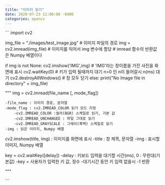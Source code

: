 ```yaml
---
title: "이미지 읽기"
date: 2020-07-23 11:00:00 -0400
categories: opencv
---
```


​```
import cv2

img_file = "./images/test_image.jpg"            # 이미지 파일의 경로
img = cv2.imread(img_file)                      # 이미지를 익어서 img 변수에 할당
                                                # imread 함수의 반환값은 Numpy 배열이다

if img is not None:
    cv2.imshow('IMG',img)                           # 'IMG'라는 창이름을 가진 사진을 화면에 표시
    cv2.waitKey(0)                                  # 키가 입력 될때까지 대기 n>0 인 n이 들어갈시 n(ms) 대기
    cv2.destroyAllWindows()                         # 창 모두 닫기
else:
    print("No Image file in directory" + img_file)


"""
img = cv2.imread(file_name [, mode_flag])

    -file_name : 이미지 경로, 문자열
    -mode_flag : cv2.IMREAD_COLOR 읽기 모드 지정
        -cv2.IMREAD_COLOR :컬러(BGR) 스케일로 읽기, 기본 값
        -cv2.IMREAD_UNCHANGED : 파일 그대로 읽기
        -cv2.IMREAD_GRAYSCALE : 그레이(흑백) 스케일로 읽기
    -img : 읽은 이미지, Numpy 배열

cv2.imshow(title, img) : 이미지를 화면에 표시
    -title : 창 제목, 문자열
    -img : 표시할 이미지, Numpy 배열

key = cv2.waitKey([delay])
    -delay : 키보드 입력을 대기할 시간(ms), 0 : 무한대(기본값)
    -key = 사용자가 입력한 키 값, 정수
    -대기시간 동안 키 입력 없을시 -1 반환

"""

​```
